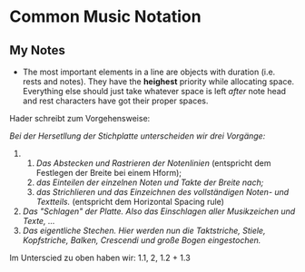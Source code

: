 # Common Music Notation

## My Notes
- The most important elements in a line are objects with duration (i.e. rests and notes). They have the **heighest** priority while allocating space. Everything else should just take whatever space is left _after_ note head and rest characters have got their proper spaces. 

Hader schreibt zum Vorgehensweise:

>>>
_Bei der Hersetllung der Stichplatte unterscheiden wir drei Vorgänge:_

1. 
   1. _Das Abstecken und Rastrieren der Notenlinien_ (entspricht dem Festlegen der Breite bei einem Hform); 
   2. _das Einteilen der einzelnen Noten und Takte der Breite nach;_
   3. _das Strichlieren und das Einzeichnen des vollständigen Noten- und Textteils._ (entspricht dem Horizontal Spacing rule)
2. _Das "Schlagen" der Platte. Also das Einschlagen aller Musikzeichen und Texte, ..._
3. _Das eigentliche Stechen. Hier werden nun die Taktstriche, Stiele, Kopfstriche, Balken, Crescendi und große Bogen eingestochen._
>>>

Im Unterscied zu oben haben wir: 1.1, 2, 1.2 + 1.3
